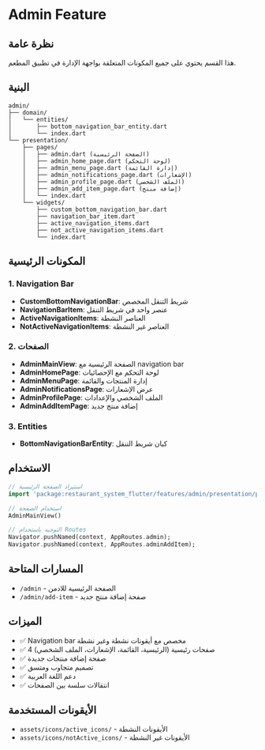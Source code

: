 # Admin Feature

## نظرة عامة
هذا القسم يحتوي على جميع المكونات المتعلقة بواجهة الإدارة في تطبيق المطعم.

## البنية
```
admin/
├── domain/
│   └── entities/
│       ├── bottom_navigation_bar_entity.dart
│       └── index.dart
└── presentation/
    ├── pages/
    │   ├── admin.dart (الصفحة الرئيسية)
    │   ├── admin_home_page.dart (لوحة التحكم)
    │   ├── admin_menu_page.dart (إدارة القائمة)
    │   ├── admin_notifications_page.dart (الإشعارات)
    │   ├── admin_profile_page.dart (الملف الشخصي)
    │   ├── admin_add_item_page.dart (إضافة منتج)
    │   └── index.dart
    └── widgets/
        ├── custom_bottom_navigation_bar.dart
        ├── navigation_bar_item.dart
        ├── active_navigation_items.dart
        ├── not_active_navigation_items.dart
        └── index.dart
```

## المكونات الرئيسية

### 1. Navigation Bar
- **CustomBottomNavigationBar**: شريط التنقل المخصص
- **NavigationBarItem**: عنصر واحد في شريط التنقل
- **ActiveNavigationItems**: العناصر النشطة
- **NotActiveNavigationItems**: العناصر غير النشطة

### 2. الصفحات
- **AdminMainView**: الصفحة الرئيسية مع navigation bar
- **AdminHomePage**: لوحة التحكم مع الإحصائيات
- **AdminMenuPage**: إدارة المنتجات والقائمة
- **AdminNotificationsPage**: عرض الإشعارات
- **AdminProfilePage**: الملف الشخصي والإعدادات
- **AdminAddItemPage**: إضافة منتج جديد

### 3. Entities
- **BottomNavigationBarEntity**: كيان شريط التنقل

## الاستخدام

```dart
// استيراد الصفحة الرئيسية
import 'package:restaurant_system_flutter/features/admin/presentation/pages/admin.dart';

// استخدام الصفحة
AdminMainView()

// التوجيه باستخدام Routes
Navigator.pushNamed(context, AppRoutes.admin);
Navigator.pushNamed(context, AppRoutes.adminAddItem);
```

## المسارات المتاحة

- `/admin` - الصفحة الرئيسية للادمن
- `/admin/add-item` - صفحة إضافة منتج جديد

## الميزات
- ✅ Navigation bar مخصص مع أيقونات نشطة وغير نشطة
- ✅ 4 صفحات رئيسية (الرئيسية، القائمة، الإشعارات، الملف الشخصي)
- ✅ صفحة إضافة منتجات جديدة
- ✅ تصميم متجاوب ومتسق
- ✅ دعم اللغة العربية
- ✅ انتقالات سلسة بين الصفحات

## الأيقونات المستخدمة
- `assets/icons/active_icons/` - الأيقونات النشطة
- `assets/icons/notActive_icons/` - الأيقونات غير النشطة 